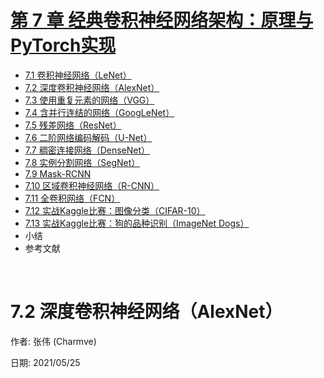 # [第 7 章 经典卷积神经网络架构：原理与PyTorch实现](https://charmve.github.io/computer-vision-in-action/#/chapter2/chapter2)
- [7.1 卷积神经网络（LeNet）](./docs/2_实战篇/chapter2_经典卷积神经网络架构-原理与PyTorch实现/chapter2_1-卷积神经网络（LeNet）.md)
- [7.2 深度卷积神经网络（AlexNet）](./docs/2_实战篇/chapter2_经典卷积神经网络架构-原理与PyTorch实现/chapter2_2-深度卷积神经网络（AlexNet）.md)
- [7.3 使用重复元素的网络（VGG）]()
- [7.4 含并行连结的网络（GoogLeNet）]()
- [7.5 残差网络（ResNet）]()
- [7.6 二阶网络编码解码（U-Net）]()
- [7.7 稠密连接网络（DenseNet）]()
- [7.8 实例分割网络（SegNet）]()
- [7.9 Mask-RCNN]()
- [7.10 区域卷积神经网络（R-CNN）](./docs/2_实战篇/chapter2_经典卷积神经网络架构-原理与PyTorch实现/chapter2_9-区域卷积神经网络（R-CNN）.md)
- [7.11 全卷积网络（FCN）]()
- [7.12 实战Kaggle比赛：图像分类（CIFAR-10）]()
- [7.13 实战Kaggle比赛：狗的品种识别（ImageNet Dogs）]()
- 小结
- 参考文献

<br>


# 7.2 深度卷积神经网络（AlexNet）

作者: 张伟 (Charmve)

日期: 2021/05/25
